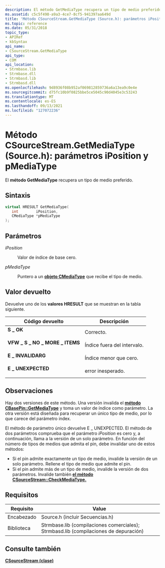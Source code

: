 ```yaml
---
description: El método GetMediaType recupera un tipo de medio preferido. Este método usa los *parámetros iPosition* *y pMediaType.*
ms.assetid: c5c5f498-a9a3-4ce7-8cf5-941397aa649d
title: 'Método CSourceStream.GetMediaType (Source.h): parámetros iPosition y pMediaType'
ms.topic: reference
ms.date: 05/31/2018
topic_type:
- APIRef
- kbSyntax
api_name:
- CSourceStream.GetMediaType
api_type:
- COM
api_location:
- Strmbase.lib
- Strmbase.dll
- Strmbasd.lib
- Strmbasd.dll
ms.openlocfilehash: 9d8936f08b952af069812859736a6a13ea9c0e4e
ms.sourcegitcommit: d75fc10b9f0825bbe5ce5045c90d4045e3c53243
ms.translationtype: MT
ms.contentlocale: es-ES
ms.lasthandoff: 09/13/2021
ms.locfileid: "127072236"
---
```

# <a name="csourcestreamgetmediatype-method-sourceh---iposition-and-pmediatype-parameters"></a>Método CSourceStream.GetMediaType (Source.h): parámetros iPosition y pMediaType

El **método GetMediaType** recupera un tipo de medio preferido.

## <a name="syntax"></a>Sintaxis


```C++
virtual HRESULT GetMediaType(
   int        iPosition,
   CMediaType *pMediaType
);
```



## <a name="parameters"></a>Parámetros

<dl> <dt>

*iPosition* 
</dt> <dd>

Valor de índice de base cero.

</dd> <dt>

*pMediaType* 
</dt> <dd>

Puntero a un [**objeto CMediaType**](cmediatype.md) que recibe el tipo de medio.

</dd> </dl>

## <a name="return-value"></a>Valor devuelto

Devuelve uno de los **valores HRESULT** que se muestran en la tabla siguiente.



| Código devuelto                                                                                            | Descripción                      |
|--------------------------------------------------------------------------------------------------------|----------------------------------|
| <dl> <dt>**S \_ OK**</dt> </dl>                   | Correcto.<br/>              |
| <dl> <dt>**VFW \_ S \_ NO \_ MORE \_ ITEMS**</dt> </dl> | Índice fuera del intervalo.<br/>   |
| <dl> <dt>**E \_ INVALIDARG**</dt> </dl>           | Índice menor que cero.<br/> |
| <dl> <dt>**E \_ UNEXPECTED**</dt> </dl>           | error inesperado.<br/>     |



 

## <a name="remarks"></a>Observaciones

Hay dos versiones de este método. Una versión invalida el [**método CBasePin::GetMediaType**](cbasepin-getmediatype.md) y toma un valor de índice como parámetro. La otra versión está diseñada para recuperar un único tipo de medio, por lo que carece del parámetro index.

El método de parámetro único devuelve E \_ UNEXPECTED. El método de dos parámetros comprueba que el parámetro *iPosition* es cero y, a continuación, llama a la versión de un solo parámetro. En función del número de tipos de medios que admita el pin, debe invalidar uno de estos métodos:

-   Si el pin admite exactamente un tipo de medio, invalide la versión de un solo parámetro. Rellene el tipo de medio que admite el pin.
-   Si el pin admite más de un tipo de medio, invalide la versión de dos parámetros. Invalide también [**el método CSourceStream::CheckMediaType.**](csourcestream-checkmediatype.md)

## <a name="requirements"></a>Requisitos



| Requisito | Value |
|--------------------|--------------------------------------------------------------------------------------------------------------------------------------------------------------------------------------------|
| Encabezado  | Source.h (incluir Secuencias.h)                                                                                    |
| Biblioteca | Strmbase.lib (compilaciones comerciales); Strmbasd.lib (compilaciones de depuración) |

## <a name="see-also"></a>Consulte también

<dl> <dt>

[**CSourceStream (clase)**](csourcestream.md)
</dt> </dl>

 

 




